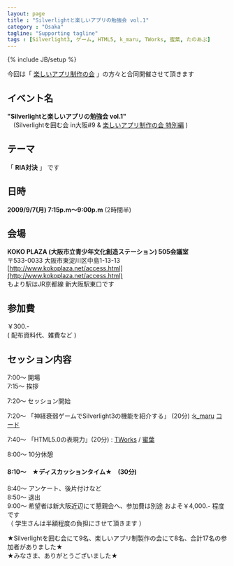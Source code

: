 ```yaml
---
layout: page
title : "Silverlightと楽しいアプリの勉強会 vol.1"
category : "Osaka"
tagline: "Supporting tagline"
tags : [Silverlight3, ゲーム, HTML5, k_maru, TWorks, 蜜葉, たのあぷ]
---
```

{% include JB/setup %}

今回は「 [楽しいアプリ制作の会](http://tanoapp.tworks.jp/) 」の方々と合同開催させて頂きます

## イベント名
__"Silverlightと楽しいアプリの勉強会 vol.1"__  
　(Silverlightを囲む会 in大阪#9 & [楽しいアプリ制作の会 特別編](http://tanoapp.tworks.jp/%E5%B9%B4%E9%96%93%E3%82%B9%E3%82%B1%E3%82%B8%E3%83%A5%E3%83%BC%E3%83%AB2009/) )

## テーマ
「 __RIA対決__ 」 です

## 日時
__2009/9/7(月) 7:15p.m～9:00p.m__ (2時間半)

## 会場
__KOKO PLAZA (大阪市立青少年文化創造ステーション) 505会議室__  
〒533-0033 大阪市東淀川区中島1-13-13  
[http://www.kokoplaza.net/access.html](http://www.kokoplaza.net/access.html)  
もより駅はJR京都線 新大阪駅東口です

## 参加費
￥300.-  
( 配布資料代、雑費など )

## セッション内容
7:00～ 開場  
7:15～ 挨拶  

7:20～ セッション開始

7:20～ 「神経衰弱ゲームでSilverlight3の機能を紹介する」 (20分)
:[k_maru](http://kmaru.hatenablog.com/) [コード](http://silverlightsquare.com/source/09_SL_game_proj.zip)

7:40～ 「HTML5.0の表現力」(20分)
: [TWorks](http://tworks.hatenablog.jp/) / [蜜葉](http://c-mitsuba.com/)

8:00～ 10分休憩

#### 8:10～　★ディスカッションタイム★　(30分)

8:40～ アンケート、後片付けなど  
8:50～ 退出  
9:00～ 希望者は新大阪近辺にて懇親会へ、参加費は別途 およそ￥4,000.- 程度です  
     （ 学生さんは半額程度の負担にさせて頂きます ）


★Silverlightを囲む会にて9名、楽しいアプリ制製作の会にて8名、合計17名の参加者がありました★  
★みなさま、ありがとうございました★

